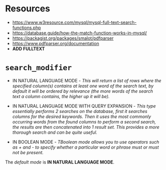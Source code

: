 # Resources

- https://www.w3resource.com/mysql/mysql-full-text-search-functions.php
- https://database.guide/how-the-match-function-works-in-mysql/
- https://packagist.org/packages/smalot/pdfparser
- https://www.pdfparser.org/documentation
- **ADD FULLTEXT**

# `search_modifier`

- IN NATURAL LANGUAGE MODE - *This will return a list of rows where the specified column(s) contains at least one word of the search text, by default it will be ordered by relevance (the more words of the search text a column contains, the higher up it will be).*

- IN NATURAL LANGUAGE MODE WITH QUERY EXPANSION - *This type essentially performs 2 searches on the database, first it searches columns for the desired keywords. Then it uses the most commonly occurring words from the found columns to perform a second search, the results are then concatenated into 1 result set. This provides a more thorough search and can be quite useful.*

- IN BOOLEAN MODE - *TBoolean mode allows you to use operators such as + and - to specify whether a particular word or phrase must or must not be present.*


The *default mode* is **IN NATURAL LANGUAGE MODE**.